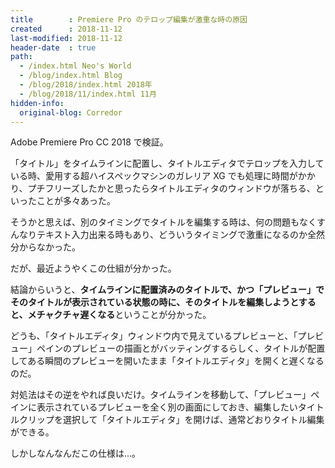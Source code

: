 ```yaml
---
title        : Premiere Pro のテロップ編集が激重な時の原因
created      : 2018-11-12
last-modified: 2018-11-12
header-date  : true
path:
  - /index.html Neo's World
  - /blog/index.html Blog
  - /blog/2018/index.html 2018年
  - /blog/2018/11/index.html 11月
hidden-info:
  original-blog: Corredor
---
```


Adobe Premiere Pro CC 2018 で検証。

「タイトル」をタイムラインに配置し、タイトルエディタでテロップを入力している時、愛用する超ハイスペックマシンのガレリア XG でも処理に時間がかかり、プチフリーズしたかと思ったらタイトルエディタのウィンドウが落ちる、といったことが多々あった。

そうかと思えば、別のタイミングでタイトルを編集する時は、何の問題もなくすんなりテキスト入力出来る時もあり、どういうタイミングで激重になるのか全然分からなかった。

だが、最近ようやくこの仕組が分かった。

結論からいうと、**タイムラインに配置済みのタイトルで、かつ「プレビュー」でそのタイトルが表示されている状態の時に、そのタイトルを編集しようとすると、メチャクチャ遅くなる**ということが分かった。

どうも、「タイトルエディタ」ウィンドウ内で見えているプレビューと、「プレビュー」ペインのプレビューの描画とがバッティングするらしく、タイトルが配置してある瞬間のプレビューを開いたまま「タイトルエディタ」を開くと遅くなるのだ。

対処法はその逆をやれば良いだけ。タイムラインを移動して、「プレビュー」ペインに表示されているプレビューを全く別の画面にしておき、編集したいタイトルクリップを選択して「タイトルエディタ」を開けば、通常どおりタイトル編集ができる。

しかしなんなんだこの仕様は…。
